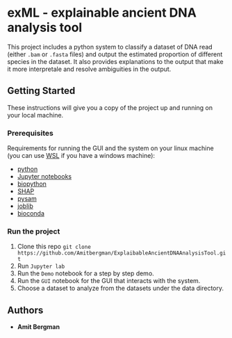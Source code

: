 ﻿# exML - explainable ancient DNA analysis tool

This project includes a python system to classify a dataset of DNA read (either ``.bam`` or ``.fasta`` files) and output the estimated proportion of different species in the dataset.
It also provides explanations to the output that make it more interpretale and resolve ambiguities in the output.

## Getting Started

These instructions will give you a copy of the project up and running on your local machine.

### Prerequisites

Requirements for running the GUI and the system on your linux machine (you can use [WSL](https://docs.microsoft.com/en-us/windows/wsl/install) if you have a windows machine): 
- [python](https://www.python.org/)
- [Jupyter notebooks](https://jupyter.org/)
- [biopython](https://biopython.org/)
- [SHAP](https://shap.readthedocs.io/en/latest/index.html)
- [pysam](https://pysam.readthedocs.io/en/latest/api.html)
- [joblib](https://joblib.readthedocs.io/en/latest/)
- [bioconda](https://bioconda.github.io/)

### Run the project

1. Clone this repo ``git clone https://github.com/Amitbergman/ExplaibableAncientDNAAnalysisTool.git``
2. Run ``Jupyter lab``
3. Run the ``Demo`` notebook for a step by step demo.
4. Run the ``GUI`` notebook for the GUI that interacts with the system. 
5. Choose a dataset to analyze from the datasets under the data directory.

## Authors
  - **Amit Bergman**
